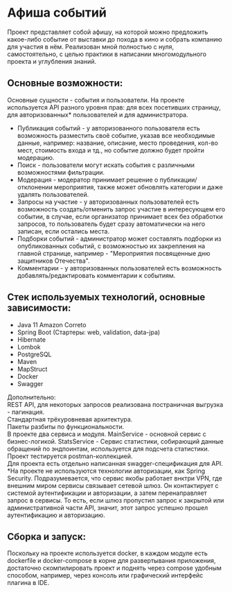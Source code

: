 # Афиша событий
Проект представляет собой афишу, на которой можно предложить какое-либо событие от выставки до похода в кино и собрать компанию для участия в нём. Реализован мной полностью с нуля, самостоятельно, с целью практики в написании многомодульного проекта и углубления знаний.

## Основные возможности:
Основные сущности - события и пользователи. На проекте используется API разного уровня прав: для всех посетивших страницу, для авторизованных* пользователей и для администратора. </br>
- Публикация событий - у авторизованного пользователя есть возможность разместить своё событие, указав все необходимые данные, например: название, описание, место проведения, кол-во мест, стоимость входа и тд., но событие должно будет пройти модерацию. </br>
- Поиск - пользователи могут искать события с различными возможностями фильтрации. </br>
- Модерация - модератор принимает решение о публикации/отклонении мероприятия, также может обновлять категории и даже удалять пользователей. </br>   
- Запросы на участие - у авторизованных пользователей есть возможность создать/отменить запрос участие в интересующем его событии, в случае, если организатор принимает всех без обработки запросов, то пользователь будет сразу автоматически на него записан, если остались места. </br>
- Подборки событий - администратор может составлять подборки из опубликованных событий, с возможностью их закрепления на главной странице, например - "Мероприятия посвященные дню защитников Отечества". </br>
- Комментарии - у авторизованных пользователей есть возможность добавлять/редактировать комментарии к событиям. </br>

## Стек используемых технологий, основные зависимости:
- Java 11 Amazon Correto
- Spring Boot (Cтартеры: web, validation, data-jpa)
- Hibernate
- Lombok
- PostgreSQL
- Maven
- MapStruct
- Docker
- Swagger

Дополнительно: </br>
REST API, для некоторых запросов реализована постраничная выгрузка - пагинация. </br>
Стандартная трёхуровневая архитектура. </br> 
Пакеты разбиты по функциональности. </br>
В проекте два сервиса и модуля. MainService - основной сервис с бизнес-логикой. StatsService - Сервис статистики, собирающий данные обращений по эндпоинтам, используется для подсчета статистики. </br>
Проект тестируется postman-коллекцией. </br>
Для проекта есть отдельно написанная swagger-спецификация для API. </br>
*На проекте не используются технологии авторизации, как Spring Security. Подразумевается, что сервис якобы работает внктри VPN, где внешним миром сервисы связывает сетевой шлюз. Он контактирует с системой аутентификации и авторизации, а затем перенаправляет запрос в сервисы. То есть, если шлюз пропустил запрос к закрытой или административной части API, значит, этот запрос успешно прошел аутентификацию и авторизацию.

## Сборка и запуск:
Поскольку на проекте используется docker, в каждом модуле есть dockerfile и docker-compose в корне для развертывания приложения, достаточно скомпилировать проект и поднять через compose удобным способом, например, через консоль или графический интерфейс плагина в IDE.
